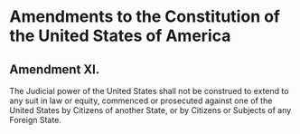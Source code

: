 # Amendments to the Constitution of the United States of America

## Amendment XI.

The Judicial power of the United States shall not be construed to extend to any
suit in law or equity, commenced or prosecuted against one of the United States
by Citizens of another State, or by Citizens or Subjects of any Foreign State.
